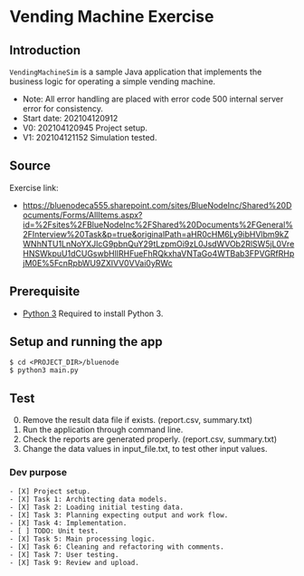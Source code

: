 # Vending Machine Exercise

## Introduction

`VendingMachineSim` is a sample Java application that implements the business logic for operating a simple vending machine.
* Note: All error handling are placed with error code 500 internal server error for consistency.
* Start date: 202104120912
* V0: 202104120945 Project setup.
* V1: 202104121152 Simulation tested.


## Source
Exercise link:
* https://bluenodeca555.sharepoint.com/sites/BlueNodeInc/Shared%20Documents/Forms/AllItems.aspx?id=%2Fsites%2FBlueNodeInc%2FShared%20Documents%2FGeneral%2FInterview%20Task&p=true&originalPath=aHR0cHM6Ly9ibHVlbm9kZWNhNTU1LnNoYXJlcG9pbnQuY29tLzpmOi9zL0JsdWVOb2RlSW5jL0VreHNSWkpuU1dCUGswbHlIRHFueFhRQkxhaVNTaGo4WTBab3FPVGRfRHpjM0E%5FcnRpbWU9ZXlVV0VVai0yRWc


## Prerequisite

* [Python 3](https://www.python.org/download/releases/3.0/) Required to install Python 3.


## Setup and running the app

```
$ cd <PROJECT_DIR>/bluenode
$ python3 main.py
```

## Test

0. Remove the result data file if exists. (report.csv, summary.txt)
1. Run the application through command line.
2. Check the reports are generated properly. (report.csv, summary.txt)
3. Change the data values in input_file.txt, to test other input values.


### Dev purpose

```.todo
- [X] Project setup.
- [X] Task 1: Architecting data models.
- [X] Task 2: Loading initial testing data.
- [X] Task 3: Planning expecting output and work flow.
- [X] Task 4: Implementation.
- [ ] TODO: Unit test.
- [X] Task 5: Main processing logic.
- [X] Task 6: Cleaning and refactoring with comments.
- [X] Task 7: User testing.
- [X] Task 9: Review and upload.
```
